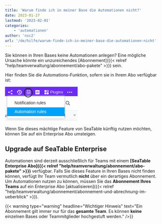 ```yaml
---
title: 'Warum finde ich in meiner Base die Automationen nicht?'
date: 2023-01-27
lastmod: '2023-02-01'
categories:
    - 'automationen'
author: 'nsc2'
url: '/de/hilfe/warum-finde-ich-in-meiner-base-die-automationen-nicht'
---
```


Sie können in Ihren Bases keine Automationen anlegen? Eine mögliche Ursache könnte ein unzureichendes [Abonnement]({{< relref "help/teamverwaltung/abonnement/abo-pakete" >}}) sein.

Hier finden Sie die Automations-Funktion, sofern sie in Ihrem Abo verfügbar ist:

![Zeilen sperren und archivieren mit einer Automation](images/how-to-use-automations-for-locking-rows-3.png)

Wenn Sie dieses mächtige Feature von SeaTable künftig nutzen möchten, können Sie auf ein Enterprise Abo umsteigen.

## Upgrade auf SeaTable Enterprise

Automationen sind derzeit ausschließlich für Teams mit einem **[SeaTable Enterprise Abo]({{< relref "help/teamverwaltung/abonnement/abo-pakete" >}})** verfügbar. Falls Sie dieses Feature in Ihren Bases nicht finden können, verfügt Ihr Team vermutlich **nicht** über ein derartiges Abonnement. Um Automationen nutzen zu können, müssen Sie das **Abonnement Ihres Teams** auf ein Enterprise Abo [aktualisieren]({{< relref "help/teamverwaltung/abonnement/abonnement-und-abrechnung-im-ueberblick" >}}).

{{< warning  type="warning" headline="Wichtiger Hinweis"  text="Ein Abonnement gilt immer nur für das **gesamte Team**. Es können **keine** einzelnen Bases oder Teammitglieder hochgestuft werden." />}}
